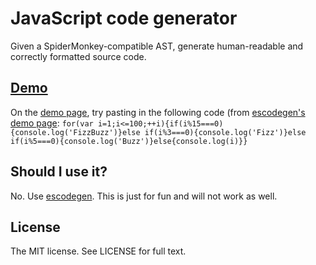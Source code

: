 # JavaScript code generator

Given a SpiderMonkey-compatible AST, generate human-readable and correctly formatted source code.

## [Demo](https://btmills.github.io/codegen/)

On the [demo page](https://btmills.github.io/codegen/), try pasting in the following code (from [escodegen's demo page](http://constellation.github.io/escodegen/demo/index.html): `for(var i=1;i<=100;++i){if(i%15===0){console.log('FizzBuzz')}else if(i%3===0){console.log('Fizz')}else if(i%5===0){console.log('Buzz')}else{console.log(i)}}`

## Should I use it?

No. Use [escodegen](https://github.com/Constellation/escodegen). This is just for fun and will not work as well.

## License

The MIT license. See LICENSE for full text.
